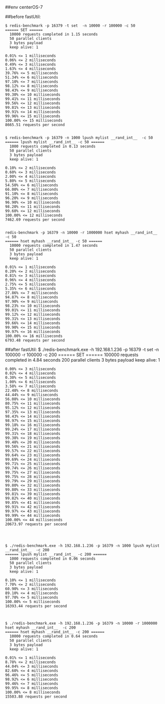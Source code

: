 ##env
centerOS-7

##before fastUtil:

    $ redis-benchmark -p 16379 -t set  -n 10000 -r 100000 -c 50
    ====== SET ======
      10000 requests completed in 1.15 seconds
      50 parallel clients
      3 bytes payload
      keep alive: 1
    
    0.01% <= 1 milliseconds
    0.06% <= 2 milliseconds
    0.49% <= 3 milliseconds
    1.63% <= 4 milliseconds
    39.76% <= 5 milliseconds
    51.34% <= 6 milliseconds
    97.10% <= 7 milliseconds
    98.12% <= 8 milliseconds
    98.43% <= 9 milliseconds
    99.30% <= 10 milliseconds
    99.41% <= 11 milliseconds
    99.56% <= 12 milliseconds
    99.81% <= 13 milliseconds
    99.91% <= 14 milliseconds
    99.96% <= 15 milliseconds
    100.00% <= 15 milliseconds
    8665.51 requests per second


    $ redis-benchmark -p 16379 -n 1000 lpush mylist __rand_int__  -c 50
    ====== lpush mylist __rand_int__ -c 50 ======
      1000 requests completed in 0.13 seconds
      50 parallel clients
      3 bytes payload
      keep alive: 1
    
    0.10% <= 2 milliseconds
    0.60% <= 3 milliseconds
    2.00% <= 4 milliseconds
    5.80% <= 5 milliseconds
    54.50% <= 6 milliseconds
    66.00% <= 7 milliseconds
    91.10% <= 8 milliseconds
    96.20% <= 9 milliseconds
    96.90% <= 10 milliseconds
    98.20% <= 11 milliseconds
    99.60% <= 12 milliseconds
    100.00% <= 12 milliseconds
    7462.69 requests per second


    redis-benchmark -p 16379 -n 10000 -r 1000000 hset myhash __rand_int__  -c 50
    ====== hset myhash __rand_int__ -c 50 ======
      10000 requests completed in 1.47 seconds
      50 parallel clients
      3 bytes payload
      keep alive: 1
    
    0.01% <= 1 milliseconds
    0.20% <= 2 milliseconds
    0.81% <= 3 milliseconds
    0.96% <= 4 milliseconds
    2.75% <= 5 milliseconds
    5.35% <= 6 milliseconds
    27.86% <= 7 milliseconds
    94.87% <= 8 milliseconds
    97.90% <= 9 milliseconds
    98.23% <= 10 milliseconds
    99.01% <= 11 milliseconds
    99.12% <= 12 milliseconds
    99.31% <= 13 milliseconds
    99.66% <= 14 milliseconds
    99.90% <= 15 milliseconds
    99.97% <= 16 milliseconds
    100.00% <= 16 milliseconds
    6793.48 requests per second







##after fastUtil:
    $ ./redis-benchmark.exe -h 192.168.1.236 -p 16379 -t set  -n 100000 -r 100000 -c 200
    ====== SET ======
      100000 requests completed in 4.84 seconds
      200 parallel clients
      3 bytes payload
      keep alive: 1
    
    0.00% <= 3 milliseconds
    0.02% <= 4 milliseconds
    0.30% <= 5 milliseconds
    1.00% <= 6 milliseconds
    3.58% <= 7 milliseconds
    22.48% <= 8 milliseconds
    44.44% <= 9 milliseconds
    56.08% <= 10 milliseconds
    80.75% <= 11 milliseconds
    95.12% <= 12 milliseconds
    97.35% <= 13 milliseconds
    98.43% <= 14 milliseconds
    98.97% <= 15 milliseconds
    99.18% <= 16 milliseconds
    99.24% <= 17 milliseconds
    99.31% <= 18 milliseconds
    99.38% <= 19 milliseconds
    99.48% <= 20 milliseconds
    99.56% <= 21 milliseconds
    99.57% <= 22 milliseconds
    99.64% <= 23 milliseconds
    99.69% <= 24 milliseconds
    99.71% <= 25 milliseconds
    99.74% <= 26 milliseconds
    99.75% <= 27 milliseconds
    99.75% <= 28 milliseconds
    99.79% <= 29 milliseconds
    99.80% <= 32 milliseconds
    99.80% <= 33 milliseconds
    99.81% <= 39 milliseconds
    99.82% <= 40 milliseconds
    99.85% <= 41 milliseconds
    99.91% <= 42 milliseconds
    99.97% <= 43 milliseconds
    99.99% <= 44 milliseconds
    100.00% <= 44 milliseconds
    20673.97 requests per second


    
    
    $ ./redis-benchmark.exe -h 192.168.1.236 -p 16379 -n 1000 lpush mylist __rand_int__  -c 200
    ====== lpush mylist __rand_int__ -c 200 ======
      1000 requests completed in 0.06 seconds
      50 parallel clients
      3 bytes payload
      keep alive: 1
    
    0.10% <= 1 milliseconds
    7.70% <= 2 milliseconds
    60.90% <= 3 milliseconds
    89.10% <= 4 milliseconds
    97.70% <= 5 milliseconds
    100.00% <= 5 milliseconds
    16393.44 requests per second
    
    
    
    $ ./redis-benchmark.exe -h 192.168.1.236 -p 16379 -n 10000 -r 1000000 hset myhash __rand_int__  -c 200
    ====== hset myhash __rand_int__ -c 200 ======
      10000 requests completed in 0.64 seconds
      50 parallel clients
      3 bytes payload
      keep alive: 1
    
    0.01% <= 1 milliseconds
    8.78% <= 2 milliseconds
    44.04% <= 3 milliseconds
    82.60% <= 4 milliseconds
    96.46% <= 5 milliseconds
    98.92% <= 6 milliseconds
    99.46% <= 7 milliseconds
    99.95% <= 8 milliseconds
    100.00% <= 8 milliseconds
    15503.88 requests per second
    
    
    
    
    
